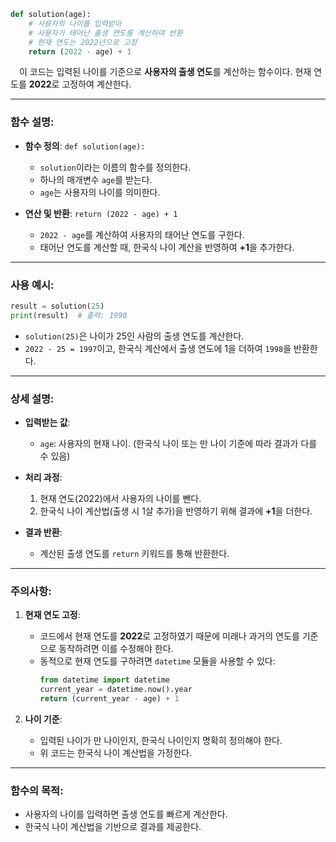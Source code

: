 ```python
def solution(age):
    # 사용자의 나이를 입력받아
    # 사용자가 태어난 출생 연도를 계산하여 반환
    # 현재 연도는 2022년으로 고정
    return (2022 - age) + 1
```

&emsp;이 코드는 입력된 나이를 기준으로 **사용자의 출생 연도**를 계산하는 함수이다. 현재 연도를 **2022**로 고정하여 계산한다.

---

### 함수 설명:

- **함수 정의**: `def solution(age):`
  - `solution`이라는 이름의 함수를 정의한다.
  - 하나의 매개변수 `age`를 받는다.
  - `age`는 사용자의 나이를 의미한다.

- **연산 및 반환**: `return (2022 - age) + 1`
  - `2022 - age`를 계산하여 사용자의 태어난 연도를 구한다.
  - 태어난 연도를 계산할 때, 한국식 나이 계산을 반영하여 **+1**을 추가한다.

---

### 사용 예시:

```python
result = solution(25)
print(result)  # 출력: 1998
```

- `solution(25)`은 나이가 25인 사람의 출생 연도를 계산한다.
- `2022 - 25 = 1997`이고, 한국식 계산에서 출생 연도에 1을 더하여 `1998`을 반환한다.

---

### 상세 설명:

- **입력받는 값**:
  - `age`: 사용자의 현재 나이. (한국식 나이 또는 만 나이 기준에 따라 결과가 다를 수 있음)

- **처리 과정**:
  1. 현재 연도(2022)에서 사용자의 나이를 뺀다.
  2. 한국식 나이 계산법(출생 시 1살 추가)을 반영하기 위해 결과에 **+1**을 더한다.

- **결과 반환**:
  - 계산된 출생 연도를 `return` 키워드를 통해 반환한다.

---

### 주의사항:

1. **현재 연도 고정**:
   - 코드에서 현재 연도를 **2022**로 고정하였기 때문에 미래나 과거의 연도를 기준으로 동작하려면 이를 수정해야 한다.
   - 동적으로 현재 연도를 구하려면 `datetime` 모듈을 사용할 수 있다:
     ```python
     from datetime import datetime
     current_year = datetime.now().year
     return (current_year - age) + 1
     ```

2. **나이 기준**:
   - 입력된 나이가 만 나이인지, 한국식 나이인지 명확히 정의해야 한다.
   - 위 코드는 한국식 나이 계산법을 가정한다.

---

### 함수의 목적:

- 사용자의 나이를 입력하면 출생 연도를 빠르게 계산한다.
- 한국식 나이 계산법을 기반으로 결과를 제공한다.